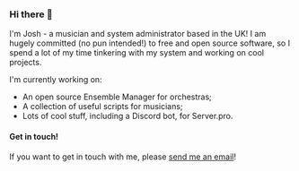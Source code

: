 ### Hi there 👋
I'm Josh - a musician and system administrator based in the UK! I am hugely committed (no pun intended!) to free and open source software, so I spend a lot of my time tinkering with my system and working on cool projects.

I'm currently working on:
- An open source Ensemble Manager for orchestras;
- A collection of useful scripts for musicians;
- Lots of cool stuff, including a Discord bot, for Server.pro.

#### Get in touch!
If you want to get in touch with me, please [send me an email](mailto:me@mrantiquis.com)!
